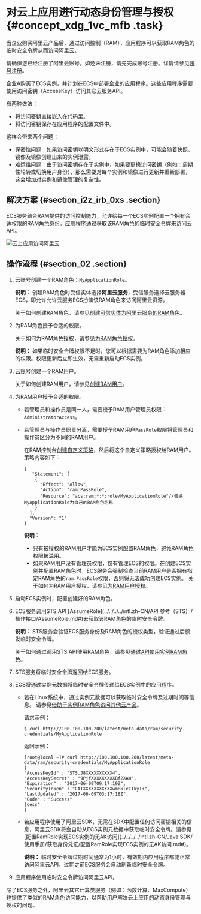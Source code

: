 # 对云上应用进行动态身份管理与授权 {#concept_xdg_1vc_mfb .task}

当企业购买阿里云产品后，通过访问控制（RAM），应用程序可以获取RAM角色的临时安全令牌从而访问阿里云。

请确保您已经注册了阿里云账号。如还未注册，请先完成账号注册。详情请参见[账号注册](https://account.alibabacloud.com/register/intl_register.htm)。

企业A购买了ECS实例，并计划在ECS中部署企业的应用程序。这些应用程序需要使用访问密钥（AccessKey）访问其它云服务API。

有两种做法：

-   将访问密钥直接嵌入在代码里。
-   将访问密钥保存在应用程序的配置文件中。

这样会带来两个问题：

-   保密性问题：如果访问密钥以明文形式存在于ECS实例中，可能会随着快照、镜像及镜像创建出来的实例泄露。
-   难运维问题：由于访问密钥存在于实例中，如果要更换访问密钥（例如：周期性轮转或切换用户身份），那么需要对每个实例和镜像进行更新并重新部署，这会增加对实例和镜像管理的复杂性。

## 解决方案 {#section_i2z_irb_0xs .section}

ECS服务结合RAM提供的访问控制能力，允许给每一个ECS实例配置一个拥有合适权限的RAM角色身份。应用程序通过获取该RAM角色的临时安全令牌来访问云API。

![云上应用访问阿里云](http://static-aliyun-doc.oss-cn-hangzhou.aliyuncs.com/assets/img/23777/156777865614410_zh-CN.png)

## 操作流程 {#section_02 .section}

1.  云账号创建一个RAM角色：`MyApplicationRole`。 

    **说明：** 创建RAM角色时受信实体选择**阿里云服务**，受信服务选择云服务器ECS，即允许允许云服务ECS扮演该RAM角色来访问阿里云资源。

    关于如何创建RAM角色，请参见[创建可信实体为阿里云服务的RAM角色](../../../../intl.zh-CN/用户指南/角色/创建RAM角色/创建可信实体为阿里云服务的RAM角色.md#)。

2.  为RAM角色授予合适的权限。 

    关于如何为RAM角色授权，请参见[为RAM角色授权](../../../../intl.zh-CN/用户指南/角色/为RAM角色授权.md#)。

    **说明：** 如果临时安全令牌权限不足时，您可以根据需要为RAM角色添加相应的权限。权限更新后立即生效，无需重新启动ECS实例。

3.  云账号创建一个RAM用户。 

    关于如何创建RAM用户，请参见[创建RAM用户](../../../../intl.zh-CN/用户指南/用户/创建RAM用户.md#)。

4.  为RAM用户授予合适的权限。 

    -   若管理员和操作员是同一人，需要授予RAM用户管理员权限：`AdministratorAccess`。
    -   若管理员与操作员职责分离，需要授予RAM用户`PassRole`权限将管理员和操作员区分为不同的RAM用户。

        在RAM控制台[创建自定义策略](../../../../intl.zh-CN/用户指南/权限策略/自定义策略/创建自定义策略.md#)，然后将这个自定义策略授权给RAM用户。策略内容如下：

        ``` {#codeblock_07j_rf8_1mz}
        {
           "Statement": [
            {
              "Effect": "Allow",
              "Action": "ram:PassRole",
              "Resource": "acs:ram:*:*:role/MyApplicationRole"//替换MyApplicationRole为自己的RAM角色名称
            }
          ],
          "Version": "1"
        }                
        ```

        **说明：** 

        -   只有被授权的RAM用户才能为ECS实例配置RAM角色，避免RAM角色权限被滥用。
        -   如果RAM用户没有管理员权限，仅有管理ECS的权限。在创建ECS实例并配置RAM角色时，ECS服务会强制检查当前RAM用户是否拥有指定RAM角色的`ram:PassRole`权限，否则将无法成功创建ECS实例。
    关于如何为RAM用户授权，请参见[为RAM用户授权](../../../../intl.zh-CN/用户指南/用户/为RAM用户授权.md#)。

5.  启动ECS实例时，配置创建好的RAM角色。
6.  ECS服务调用STS API [AssumeRole](../../../../intl.zh-CN/API 参考（STS）/操作接口/AssumeRole.md#)去获取该RAM角色的临时安全令牌。 

    **说明：** STS服务会验证ECS服务身份及RAM角色的授权类型，验证通过后颁发临时安全令牌。

    关于如何通过调用STS API使用RAM角色，请参见[通过API使用实例RAM角色](../../../../intl.zh-CN/安全/实例RAM角色/通过API使用实例RAM角色.md#)。

7.  STS服务将临时安全令牌返回给ECS服务。
8.  ECS将通过实例元数据将临时安全令牌传递给ECS实例中的应用程序。 
    -   若在Linux系统中，通过实例元数据可以获取临时安全令牌及过期时间等信息。 请参见[借助于实例RAM角色访问其他云产品](../../../../intl.zh-CN/最佳实践/借助于实例RAM角色访问其他云产品.md#)。

        请求示例：

        ``` {#codeblock_rw7_u8z_k0q}
        $ curl http://100.100.100.200/latest/meta-data/ram/security-credentials/MyApplicationRole
        ```

        返回示例：

        ``` {#codeblock_c99_54d_66j}
        [root@local ~]# curl http://100.100.100.200/latest/meta-data/ram/security-credentials/MyApplicationRole
        {
        "AccessKeyId" : "STS.J8XXXXXXXXXX4",
        "AccessKeySecret" : "9PjfXXXXXXXXXBf2XAW",
        "Expiration" : "2017-06-09T09:17:19Z",
        "SecurityToken" : "CAIXXXXXXXXXXXwmBkleCTkyI+",
        "LastUpdated" : "2017-06-09T03:17:18Z",
        "Code" : "Success"
        }cess"
        }
        ```

    -   若应用程序使用了阿里云SDK，无需在SDK中配置任何访问密钥相关的信息，阿里云SDK将会自动从ECS实例元数据中获取临时安全令牌。请参见[配置RamRole实现ECS实例的无AK访问](../../../../intl.zh-CN/Java SDK/使用手册/获取身份凭证/配置RamRole实现ECS实例的无AK访问.md#)。 

        **说明：** 临时安全令牌过期时间通常为1小时，有效期内应用程序都能正常访问阿里云API，过期之前ECS服务会自动刷新临时安全令牌。

9.  应用程序使用临时安全令牌访问阿里云API。

除了ECS服务之外，阿里云其它计算类服务（例如：函数计算、MaxCompute）也提供了类似的RAM角色访问能力，以帮助用户解决云上应用的动态身份管理与授权的问题。

